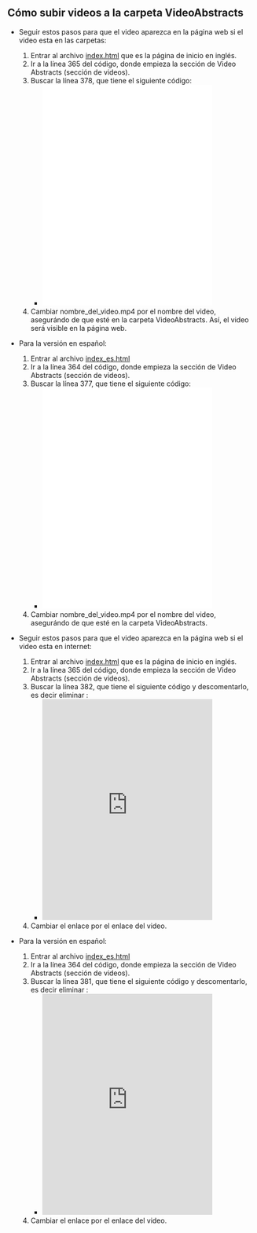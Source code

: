 ## Cómo subir videos a la carpeta VideoAbstracts

- Seguir estos pasos para que el video aparezca en la página web si el video esta en las carpetas:
   1. Entrar al archivo [index.html](https://github.com/LaboratorioSaludVisual/LabSaludVisual/blob/main/index.html) que es la página de inicio en inglés.
   2. Ir a la línea 365 del código, donde empieza la sección de Video Abstracts (sección de videos).
   3. Buscar la línea 378, que tiene el siguiente código:
      * <iframe width="80%" height="450" src="VideoAbstracts/nombre_del_video.mp4" frameborder="0" allowfullscreen></iframe>
   5. Cambiar nombre_del_video.mp4 por el nombre del video, asegurándo de que esté en la carpeta VideoAbstracts. Así, el video será visible en la página web.
      
- Para la versión en español:
   1. Entrar al archivo [index_es.html](https://github.com/LaboratorioSaludVisual/LabSaludVisual/blob/main/index_es.html)
   2. Ir a la línea 364 del código, donde empieza la sección de Video Abstracts (sección de videos).
   3. Buscar la línea 377, que tiene el siguiente código:
      * <iframe width="80%" height="450" src="VideoAbstracts/nombre_del_video.mp4" frameborder="0" allowfullscreen></iframe>
   5. Cambiar nombre_del_video.mp4 por el nombre del video, asegurándo de que esté en la carpeta VideoAbstracts.
      
- Seguir estos pasos para que el video aparezca en la página web si el video esta en internet:
   1. Entrar al archivo [index.html](https://github.com/LaboratorioSaludVisual/LabSaludVisual/blob/main/index.html) que es la página de inicio en inglés.
   2. Ir a la línea 365 del código, donde empieza la sección de Video Abstracts (sección de videos).
   3. Buscar la línea 382, que tiene el siguiente código y descomentarlo, es decir eliminar <!--   -->:
      * <iframe width="80%" height="450" src="https://www.youtube.com/embed/tu-video-id" frameborder="0" allowfullscreen></iframe>
   5. Cambiar el enlace por el enlace del video. 
      
- Para la versión en español:
   1. Entrar al archivo [index_es.html](https://github.com/LaboratorioSaludVisual/LabSaludVisual/blob/main/index_es.html)
   2. Ir a la línea 364 del código, donde empieza la sección de Video Abstracts (sección de videos).
   3. Buscar la línea 381, que tiene el siguiente código y descomentarlo, es decir eliminar <!--   -->:
      * <iframe width="80%" height="450" src="https://www.youtube.com/embed/tu-video-id" frameborder="0" allowfullscreen></iframe>
   5. Cambiar el enlace por el enlace del video. 
      


   
